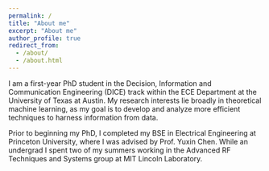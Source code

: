 ```yaml
---
permalink: /
title: "About me"
excerpt: "About me"
author_profile: true
redirect_from: 
  - /about/
  - /about.html
---
```


I am a first-year PhD student in the Decision, Information and Communication Engineering (DICE) track within the ECE Department at the University of Texas at Austin. My research interests lie broadly in theoretical machine learning, as my goal is to develop and analyze more efficient techniques to harness information from data.

Prior to beginning my PhD, I completed my BSE in Electrical Engineering at Princeton University, where I was advised by Prof. Yuxin Chen. While an undergrad I spent two of my summers working in the Advanced RF Techniques and Systems group at MIT Lincoln Laboratory.
